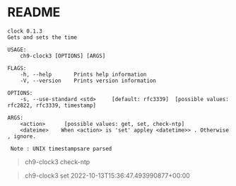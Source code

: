 # README

```
clock 0.1.3
Gets and sets the time

USAGE:
    ch9-clock3 [OPTIONS] [ARGS]

FLAGS:
    -h, --help       Prints help information
    -V, --version    Prints version information

OPTIONS:
    -s, --use-standard <std>     [default: rfc3339]  [possible values: rfc2822, rfc3339, timestamp]

ARGS:
    <action>      [possible values: get, set, check-ntp]
    <dateime>    When <action> is 'set' appley <datetime>> . Otherwise , ignore.

 Note : UNIX timestampsare parsed
 ```

> ch9-clock3 check-ntp 

> ch9-clock3 set 2022-10-13T15:36:47.493990877+00:00

